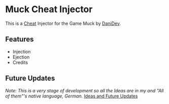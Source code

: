 # Muck Cheat Injector
This is a [Cheat](https://github.com/DasJNNJ/Muck-Cheat) Injector for the Game Muck by [DaniDev](https://www.youtube.com/channel/UCIabPXjvT5BVTxRDPCBBOOQ).

## Features
- Injection
- Ejection
- Credits

## Future Updates
*Note: This is a very stage of development so all the Ideas are in my and "All of them"'s native language, German.*
[Ideas and Future Updates](https://trello.com/b/kmbAmwQO/muck-cheat)